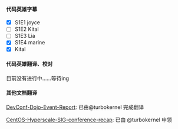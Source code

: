 #### 代码英雄字幕

- [x] S1E1 joyce
- [ ] S1E2 Kital
- [ ] S1E3 Lia
- [x] S1E4 marine
- [x] Kital

#### 代码英雄翻译、校对
目前没有进行中……等待ing

#### 其他文档翻译
[DevConf-Dojo-Event-Report](https://github.com/COSSIG/COSSIG-Translation/blob/main/translated/DevConf-Dojo-Event-Report.md): 已由@turbokernel 完成翻译

[CentOS-Hyperscale-SIG-conference-recap](https://github.com/COSSIG/COSSIG-Translation/blob/main/sources/CentOS-Hyperscale-SIG-conference-recap.md): 已由 @turbokernel 申领
